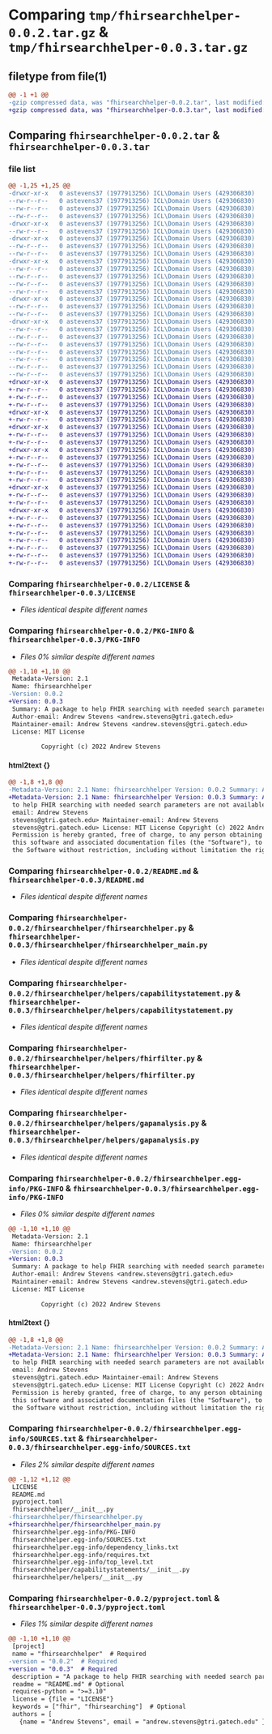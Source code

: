 # Comparing `tmp/fhirsearchhelper-0.0.2.tar.gz` & `tmp/fhirsearchhelper-0.0.3.tar.gz`

## filetype from file(1)

```diff
@@ -1 +1 @@
-gzip compressed data, was "fhirsearchhelper-0.0.2.tar", last modified: Wed Apr 26 15:07:59 2023, max compression
+gzip compressed data, was "fhirsearchhelper-0.0.3.tar", last modified: Wed Apr 26 15:10:38 2023, max compression
```

## Comparing `fhirsearchhelper-0.0.2.tar` & `fhirsearchhelper-0.0.3.tar`

### file list

```diff
@@ -1,25 +1,25 @@
-drwxr-xr-x   0 astevens37 (1977913256) ICL\Domain Users (429306830)        0 2023-04-26 15:07:59.493678 fhirsearchhelper-0.0.2/
--rw-r--r--   0 astevens37 (1977913256) ICL\Domain Users (429306830)     1070 2022-09-06 16:49:23.000000 fhirsearchhelper-0.0.2/LICENSE
--rw-r--r--   0 astevens37 (1977913256) ICL\Domain Users (429306830)     4915 2023-04-26 15:07:59.493474 fhirsearchhelper-0.0.2/PKG-INFO
--rw-r--r--   0 astevens37 (1977913256) ICL\Domain Users (429306830)     2783 2023-04-25 13:59:42.000000 fhirsearchhelper-0.0.2/README.md
-drwxr-xr-x   0 astevens37 (1977913256) ICL\Domain Users (429306830)        0 2023-04-26 15:07:59.488119 fhirsearchhelper-0.0.2/fhirsearchhelper/
--rw-r--r--   0 astevens37 (1977913256) ICL\Domain Users (429306830)       43 2023-04-26 15:07:13.000000 fhirsearchhelper-0.0.2/fhirsearchhelper/__init__.py
-drwxr-xr-x   0 astevens37 (1977913256) ICL\Domain Users (429306830)        0 2023-04-26 15:07:59.490359 fhirsearchhelper-0.0.2/fhirsearchhelper/capabilitystatements/
--rw-r--r--   0 astevens37 (1977913256) ICL\Domain Users (429306830)        0 2023-04-19 20:55:07.000000 fhirsearchhelper-0.0.2/fhirsearchhelper/capabilitystatements/__init__.py
--rw-r--r--   0 astevens37 (1977913256) ICL\Domain Users (429306830)     3368 2023-04-25 13:54:48.000000 fhirsearchhelper-0.0.2/fhirsearchhelper/fhirsearchhelper.py
-drwxr-xr-x   0 astevens37 (1977913256) ICL\Domain Users (429306830)        0 2023-04-26 15:07:59.492131 fhirsearchhelper-0.0.2/fhirsearchhelper/helpers/
--rw-r--r--   0 astevens37 (1977913256) ICL\Domain Users (429306830)        0 2022-09-06 16:51:47.000000 fhirsearchhelper-0.0.2/fhirsearchhelper/helpers/__init__.py
--rw-r--r--   0 astevens37 (1977913256) ICL\Domain Users (429306830)     1925 2023-04-25 12:11:40.000000 fhirsearchhelper-0.0.2/fhirsearchhelper/helpers/capabilitystatement.py
--rw-r--r--   0 astevens37 (1977913256) ICL\Domain Users (429306830)     2907 2023-04-25 12:21:50.000000 fhirsearchhelper-0.0.2/fhirsearchhelper/helpers/fhirfilter.py
--rw-r--r--   0 astevens37 (1977913256) ICL\Domain Users (429306830)     2079 2023-04-25 12:40:19.000000 fhirsearchhelper-0.0.2/fhirsearchhelper/helpers/gapanalysis.py
-drwxr-xr-x   0 astevens37 (1977913256) ICL\Domain Users (429306830)        0 2023-04-26 15:07:59.492923 fhirsearchhelper-0.0.2/fhirsearchhelper/models/
--rw-r--r--   0 astevens37 (1977913256) ICL\Domain Users (429306830)        0 2022-09-06 17:51:34.000000 fhirsearchhelper-0.0.2/fhirsearchhelper/models/__init__.py
--rw-r--r--   0 astevens37 (1977913256) ICL\Domain Users (429306830)      382 2023-04-19 21:10:05.000000 fhirsearchhelper-0.0.2/fhirsearchhelper/models/models.py
-drwxr-xr-x   0 astevens37 (1977913256) ICL\Domain Users (429306830)        0 2023-04-26 15:07:59.490032 fhirsearchhelper-0.0.2/fhirsearchhelper.egg-info/
--rw-r--r--   0 astevens37 (1977913256) ICL\Domain Users (429306830)     4915 2023-04-26 15:07:59.000000 fhirsearchhelper-0.0.2/fhirsearchhelper.egg-info/PKG-INFO
--rw-r--r--   0 astevens37 (1977913256) ICL\Domain Users (429306830)      581 2023-04-26 15:07:59.000000 fhirsearchhelper-0.0.2/fhirsearchhelper.egg-info/SOURCES.txt
--rw-r--r--   0 astevens37 (1977913256) ICL\Domain Users (429306830)        1 2023-04-26 15:07:59.000000 fhirsearchhelper-0.0.2/fhirsearchhelper.egg-info/dependency_links.txt
--rw-r--r--   0 astevens37 (1977913256) ICL\Domain Users (429306830)       60 2023-04-26 15:07:59.000000 fhirsearchhelper-0.0.2/fhirsearchhelper.egg-info/requires.txt
--rw-r--r--   0 astevens37 (1977913256) ICL\Domain Users (429306830)       17 2023-04-26 15:07:59.000000 fhirsearchhelper-0.0.2/fhirsearchhelper.egg-info/top_level.txt
--rw-r--r--   0 astevens37 (1977913256) ICL\Domain Users (429306830)     2044 2023-04-26 15:07:43.000000 fhirsearchhelper-0.0.2/pyproject.toml
--rw-r--r--   0 astevens37 (1977913256) ICL\Domain Users (429306830)       38 2023-04-26 15:07:59.493746 fhirsearchhelper-0.0.2/setup.cfg
+drwxr-xr-x   0 astevens37 (1977913256) ICL\Domain Users (429306830)        0 2023-04-26 15:10:38.344992 fhirsearchhelper-0.0.3/
+-rw-r--r--   0 astevens37 (1977913256) ICL\Domain Users (429306830)     1070 2022-09-06 16:49:23.000000 fhirsearchhelper-0.0.3/LICENSE
+-rw-r--r--   0 astevens37 (1977913256) ICL\Domain Users (429306830)     4915 2023-04-26 15:10:38.344689 fhirsearchhelper-0.0.3/PKG-INFO
+-rw-r--r--   0 astevens37 (1977913256) ICL\Domain Users (429306830)     2783 2023-04-25 13:59:42.000000 fhirsearchhelper-0.0.3/README.md
+drwxr-xr-x   0 astevens37 (1977913256) ICL\Domain Users (429306830)        0 2023-04-26 15:10:38.337360 fhirsearchhelper-0.0.3/fhirsearchhelper/
+-rw-r--r--   0 astevens37 (1977913256) ICL\Domain Users (429306830)       48 2023-04-26 15:09:51.000000 fhirsearchhelper-0.0.3/fhirsearchhelper/__init__.py
+drwxr-xr-x   0 astevens37 (1977913256) ICL\Domain Users (429306830)        0 2023-04-26 15:10:38.340942 fhirsearchhelper-0.0.3/fhirsearchhelper/capabilitystatements/
+-rw-r--r--   0 astevens37 (1977913256) ICL\Domain Users (429306830)        0 2023-04-19 20:55:07.000000 fhirsearchhelper-0.0.3/fhirsearchhelper/capabilitystatements/__init__.py
+-rw-r--r--   0 astevens37 (1977913256) ICL\Domain Users (429306830)     3368 2023-04-25 13:54:48.000000 fhirsearchhelper-0.0.3/fhirsearchhelper/fhirsearchhelper_main.py
+drwxr-xr-x   0 astevens37 (1977913256) ICL\Domain Users (429306830)        0 2023-04-26 15:10:38.342870 fhirsearchhelper-0.0.3/fhirsearchhelper/helpers/
+-rw-r--r--   0 astevens37 (1977913256) ICL\Domain Users (429306830)        0 2022-09-06 16:51:47.000000 fhirsearchhelper-0.0.3/fhirsearchhelper/helpers/__init__.py
+-rw-r--r--   0 astevens37 (1977913256) ICL\Domain Users (429306830)     1925 2023-04-25 12:11:40.000000 fhirsearchhelper-0.0.3/fhirsearchhelper/helpers/capabilitystatement.py
+-rw-r--r--   0 astevens37 (1977913256) ICL\Domain Users (429306830)     2907 2023-04-25 12:21:50.000000 fhirsearchhelper-0.0.3/fhirsearchhelper/helpers/fhirfilter.py
+-rw-r--r--   0 astevens37 (1977913256) ICL\Domain Users (429306830)     2079 2023-04-25 12:40:19.000000 fhirsearchhelper-0.0.3/fhirsearchhelper/helpers/gapanalysis.py
+drwxr-xr-x   0 astevens37 (1977913256) ICL\Domain Users (429306830)        0 2023-04-26 15:10:38.344071 fhirsearchhelper-0.0.3/fhirsearchhelper/models/
+-rw-r--r--   0 astevens37 (1977913256) ICL\Domain Users (429306830)        0 2022-09-06 17:51:34.000000 fhirsearchhelper-0.0.3/fhirsearchhelper/models/__init__.py
+-rw-r--r--   0 astevens37 (1977913256) ICL\Domain Users (429306830)      382 2023-04-19 21:10:05.000000 fhirsearchhelper-0.0.3/fhirsearchhelper/models/models.py
+drwxr-xr-x   0 astevens37 (1977913256) ICL\Domain Users (429306830)        0 2023-04-26 15:10:38.340517 fhirsearchhelper-0.0.3/fhirsearchhelper.egg-info/
+-rw-r--r--   0 astevens37 (1977913256) ICL\Domain Users (429306830)     4915 2023-04-26 15:10:38.000000 fhirsearchhelper-0.0.3/fhirsearchhelper.egg-info/PKG-INFO
+-rw-r--r--   0 astevens37 (1977913256) ICL\Domain Users (429306830)      586 2023-04-26 15:10:38.000000 fhirsearchhelper-0.0.3/fhirsearchhelper.egg-info/SOURCES.txt
+-rw-r--r--   0 astevens37 (1977913256) ICL\Domain Users (429306830)        1 2023-04-26 15:10:38.000000 fhirsearchhelper-0.0.3/fhirsearchhelper.egg-info/dependency_links.txt
+-rw-r--r--   0 astevens37 (1977913256) ICL\Domain Users (429306830)       60 2023-04-26 15:10:38.000000 fhirsearchhelper-0.0.3/fhirsearchhelper.egg-info/requires.txt
+-rw-r--r--   0 astevens37 (1977913256) ICL\Domain Users (429306830)       17 2023-04-26 15:10:38.000000 fhirsearchhelper-0.0.3/fhirsearchhelper.egg-info/top_level.txt
+-rw-r--r--   0 astevens37 (1977913256) ICL\Domain Users (429306830)     2044 2023-04-26 15:10:22.000000 fhirsearchhelper-0.0.3/pyproject.toml
+-rw-r--r--   0 astevens37 (1977913256) ICL\Domain Users (429306830)       38 2023-04-26 15:10:38.345076 fhirsearchhelper-0.0.3/setup.cfg
```

### Comparing `fhirsearchhelper-0.0.2/LICENSE` & `fhirsearchhelper-0.0.3/LICENSE`

 * *Files identical despite different names*

### Comparing `fhirsearchhelper-0.0.2/PKG-INFO` & `fhirsearchhelper-0.0.3/PKG-INFO`

 * *Files 0% similar despite different names*

```diff
@@ -1,10 +1,10 @@
 Metadata-Version: 2.1
 Name: fhirsearchhelper
-Version: 0.0.2
+Version: 0.0.3
 Summary: A package to help FHIR searching with needed search parameters are not available
 Author-email: Andrew Stevens <andrew.stevens@gtri.gatech.edu>
 Maintainer-email: Andrew Stevens <andrew.stevens@gtri.gatech.edu>
 License: MIT License
         
         Copyright (c) 2022 Andrew Stevens
```

#### html2text {}

```diff
@@ -1,8 +1,8 @@
-Metadata-Version: 2.1 Name: fhirsearchhelper Version: 0.0.2 Summary: A package
+Metadata-Version: 2.1 Name: fhirsearchhelper Version: 0.0.3 Summary: A package
 to help FHIR searching with needed search parameters are not available Author-
 email: Andrew Stevens
 stevens@gtri.gatech.edu> Maintainer-email: Andrew Stevens
 stevens@gtri.gatech.edu> License: MIT License Copyright (c) 2022 Andrew Stevens
 Permission is hereby granted, free of charge, to any person obtaining a copy of
 this software and associated documentation files (the "Software"), to deal in
 the Software without restriction, including without limitation the rights to
```

### Comparing `fhirsearchhelper-0.0.2/README.md` & `fhirsearchhelper-0.0.3/README.md`

 * *Files identical despite different names*

### Comparing `fhirsearchhelper-0.0.2/fhirsearchhelper/fhirsearchhelper.py` & `fhirsearchhelper-0.0.3/fhirsearchhelper/fhirsearchhelper_main.py`

 * *Files identical despite different names*

### Comparing `fhirsearchhelper-0.0.2/fhirsearchhelper/helpers/capabilitystatement.py` & `fhirsearchhelper-0.0.3/fhirsearchhelper/helpers/capabilitystatement.py`

 * *Files identical despite different names*

### Comparing `fhirsearchhelper-0.0.2/fhirsearchhelper/helpers/fhirfilter.py` & `fhirsearchhelper-0.0.3/fhirsearchhelper/helpers/fhirfilter.py`

 * *Files identical despite different names*

### Comparing `fhirsearchhelper-0.0.2/fhirsearchhelper/helpers/gapanalysis.py` & `fhirsearchhelper-0.0.3/fhirsearchhelper/helpers/gapanalysis.py`

 * *Files identical despite different names*

### Comparing `fhirsearchhelper-0.0.2/fhirsearchhelper.egg-info/PKG-INFO` & `fhirsearchhelper-0.0.3/fhirsearchhelper.egg-info/PKG-INFO`

 * *Files 0% similar despite different names*

```diff
@@ -1,10 +1,10 @@
 Metadata-Version: 2.1
 Name: fhirsearchhelper
-Version: 0.0.2
+Version: 0.0.3
 Summary: A package to help FHIR searching with needed search parameters are not available
 Author-email: Andrew Stevens <andrew.stevens@gtri.gatech.edu>
 Maintainer-email: Andrew Stevens <andrew.stevens@gtri.gatech.edu>
 License: MIT License
         
         Copyright (c) 2022 Andrew Stevens
```

#### html2text {}

```diff
@@ -1,8 +1,8 @@
-Metadata-Version: 2.1 Name: fhirsearchhelper Version: 0.0.2 Summary: A package
+Metadata-Version: 2.1 Name: fhirsearchhelper Version: 0.0.3 Summary: A package
 to help FHIR searching with needed search parameters are not available Author-
 email: Andrew Stevens
 stevens@gtri.gatech.edu> Maintainer-email: Andrew Stevens
 stevens@gtri.gatech.edu> License: MIT License Copyright (c) 2022 Andrew Stevens
 Permission is hereby granted, free of charge, to any person obtaining a copy of
 this software and associated documentation files (the "Software"), to deal in
 the Software without restriction, including without limitation the rights to
```

### Comparing `fhirsearchhelper-0.0.2/fhirsearchhelper.egg-info/SOURCES.txt` & `fhirsearchhelper-0.0.3/fhirsearchhelper.egg-info/SOURCES.txt`

 * *Files 2% similar despite different names*

```diff
@@ -1,12 +1,12 @@
 LICENSE
 README.md
 pyproject.toml
 fhirsearchhelper/__init__.py
-fhirsearchhelper/fhirsearchhelper.py
+fhirsearchhelper/fhirsearchhelper_main.py
 fhirsearchhelper.egg-info/PKG-INFO
 fhirsearchhelper.egg-info/SOURCES.txt
 fhirsearchhelper.egg-info/dependency_links.txt
 fhirsearchhelper.egg-info/requires.txt
 fhirsearchhelper.egg-info/top_level.txt
 fhirsearchhelper/capabilitystatements/__init__.py
 fhirsearchhelper/helpers/__init__.py
```

### Comparing `fhirsearchhelper-0.0.2/pyproject.toml` & `fhirsearchhelper-0.0.3/pyproject.toml`

 * *Files 1% similar despite different names*

```diff
@@ -1,10 +1,10 @@
 [project]
 name = "fhirsearchhelper"  # Required
-version = "0.0.2"  # Required
+version = "0.0.3"  # Required
 description = "A package to help FHIR searching with needed search parameters are not available"  # Optional
 readme = "README.md" # Optional
 requires-python = ">=3.10"
 license = {file = "LICENSE"}
 keywords = ["fhir", "fhirsearching"]  # Optional
 authors = [
   {name = "Andrew Stevens", email = "andrew.stevens@gtri.gatech.edu" } # Optional
```

